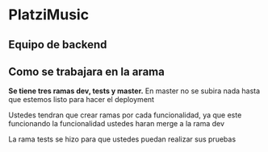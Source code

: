# PlatziMusic
## Equipo de backend

## Como se trabajara en la arama

**Se tiene tres ramas dev, tests y master.**
En master no se subira nada hasta que estemos listo para hacer el deployment

Ustedes tendran que crear ramas por cada funcionalidad, ya que este funcionando la funcionalidad ustedes haran merge a la rama dev

La rama tests se hizo para que ustedes puedan realizar sus pruebas

